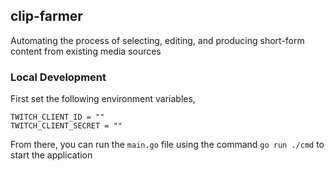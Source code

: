 ## clip-farmer
Automating the process of selecting, editing, and producing short-form content from existing media sources

### Local Development

First set the following environment variables,

```
TWITCH_CLIENT_ID = ""
TWITCH_CLIENT_SECRET = ""   
```

From there, you can run the `main.go` file using the command `go run ./cmd` to start the application